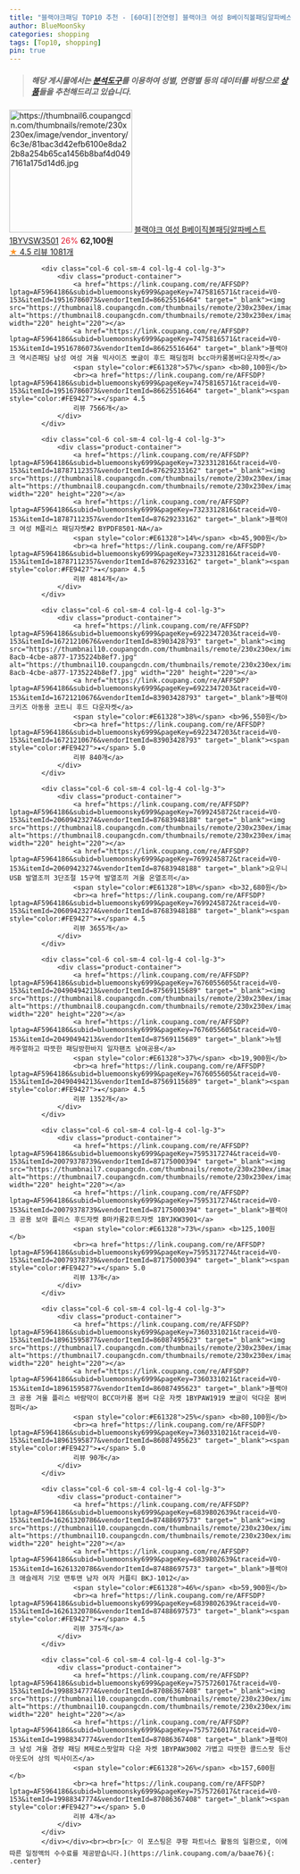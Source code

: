 ```yaml
---
title: "블랙야크패딩 TOP10 추천 - [60대][전연령] 블랙야크 여성 B베이직볼패딩알파베스트 1BYVSW3501"
author: BlueMoonSky
categories: shopping
tags: [Top10, shopping]
pin: true
---
```


> ##### 해당 게시물에서는 [**분석도구**](https://itemscout.io/)를 이용하여 **성별**, **연령별** 등의 데이터를 바탕으로 [**상품**](https://link.coupang.com/a/baae76)들을 추천해드리고 있습니다.
<div class="container"><div class="row">
            <div class="col-6 col-sm-4 col-lg-4 col-lg-3">
                <div class="product-container">
                    <a href="https://link.coupang.com/re/AFFSDP?lptag=AF5964186&subid=bluemoonsky6999&pageKey=7553984528&traceid=V0-153&itemId=19886101918&vendorItemId=86986480386" target="_blank"><img src="https://thumbnail6.coupangcdn.com/thumbnails/remote/230x230ex/image/vendor_inventory/6c3e/81bac3d42efb6100e8da22b8a254b65ca1456b8baf4d0497161a175d14d6.jpg" alt="https://thumbnail6.coupangcdn.com/thumbnails/remote/230x230ex/image/vendor_inventory/6c3e/81bac3d42efb6100e8da22b8a254b65ca1456b8baf4d0497161a175d14d6.jpg" width="220" height="220"></a>
                    <a href="https://link.coupang.com/re/AFFSDP?lptag=AF5964186&subid=bluemoonsky6999&pageKey=7553984528&traceid=V0-153&itemId=19886101918&vendorItemId=86986480386" target="_blank">블랙야크 여성 B베이직볼패딩알파베스트 1BYVSW3501</a>
                    <span style="color:#E61328">26%</span> <b>62,100원</b>
                    <br><a href="https://link.coupang.com/re/AFFSDP?lptag=AF5964186&subid=bluemoonsky6999&pageKey=7553984528&traceid=V0-153&itemId=19886101918&vendorItemId=86986480386" target="_blank"><span style="color:#FE9427">★</span> 4.5
                    리뷰 1081개</a>
                </div>
            </div>
            
            <div class="col-6 col-sm-4 col-lg-4 col-lg-3">
                <div class="product-container">
                    <a href="https://link.coupang.com/re/AFFSDP?lptag=AF5964186&subid=bluemoonsky6999&pageKey=7475816571&traceid=V0-153&itemId=19516786073&vendorItemId=86625516464" target="_blank"><img src="https://thumbnail8.coupangcdn.com/thumbnails/remote/230x230ex/image/vendor_inventory/5ee3/eb88c47c8b924849fc7db5f09f75d72a2326146493d2b2312259ecc8da47.jpeg" alt="https://thumbnail8.coupangcdn.com/thumbnails/remote/230x230ex/image/vendor_inventory/5ee3/eb88c47c8b924849fc7db5f09f75d72a2326146493d2b2312259ecc8da47.jpeg" width="220" height="220"></a>
                    <a href="https://link.coupang.com/re/AFFSDP?lptag=AF5964186&subid=bluemoonsky6999&pageKey=7475816571&traceid=V0-153&itemId=19516786073&vendorItemId=86625516464" target="_blank">블랙야크 역시즌패딩 남성 여성 겨울 빅사이즈 뽀글이 후드 패딩점퍼 bcc마카롱봄버다운자켓</a>
                    <span style="color:#E61328">57%</span> <b>80,100원</b>
                    <br><a href="https://link.coupang.com/re/AFFSDP?lptag=AF5964186&subid=bluemoonsky6999&pageKey=7475816571&traceid=V0-153&itemId=19516786073&vendorItemId=86625516464" target="_blank"><span style="color:#FE9427">★</span> 4.5
                    리뷰 7566개</a>
                </div>
            </div>
            
            <div class="col-6 col-sm-4 col-lg-4 col-lg-3">
                <div class="product-container">
                    <a href="https://link.coupang.com/re/AFFSDP?lptag=AF5964186&subid=bluemoonsky6999&pageKey=7323312816&traceid=V0-153&itemId=18787112357&vendorItemId=87629233162" target="_blank"><img src="https://thumbnail8.coupangcdn.com/thumbnails/remote/230x230ex/image/vendor_inventory/8b5e/a876a7b7aa17cdeeffdf0fa1f834ea90da29c3c9d8030af8ebacf7ef6496.jpg" alt="https://thumbnail8.coupangcdn.com/thumbnails/remote/230x230ex/image/vendor_inventory/8b5e/a876a7b7aa17cdeeffdf0fa1f834ea90da29c3c9d8030af8ebacf7ef6496.jpg" width="220" height="220"></a>
                    <a href="https://link.coupang.com/re/AFFSDP?lptag=AF5964186&subid=bluemoonsky6999&pageKey=7323312816&traceid=V0-153&itemId=18787112357&vendorItemId=87629233162" target="_blank">블랙야크 여성 M플리스 패딩자켓#2 BYPDF8501-NA</a>
                    <span style="color:#E61328">14%</span> <b>45,900원</b>
                    <br><a href="https://link.coupang.com/re/AFFSDP?lptag=AF5964186&subid=bluemoonsky6999&pageKey=7323312816&traceid=V0-153&itemId=18787112357&vendorItemId=87629233162" target="_blank"><span style="color:#FE9427">★</span> 4.5
                    리뷰 4814개</a>
                </div>
            </div>
            
            <div class="col-6 col-sm-4 col-lg-4 col-lg-3">
                <div class="product-container">
                    <a href="https://link.coupang.com/re/AFFSDP?lptag=AF5964186&subid=bluemoonsky6999&pageKey=6922347203&traceid=V0-153&itemId=16721210676&vendorItemId=83903428793" target="_blank"><img src="https://thumbnail10.coupangcdn.com/thumbnails/remote/230x230ex/image/retail/images/2022/11/15/15/5/f601d435-8acb-4cbe-a877-1735224b8ef7.jpg" alt="https://thumbnail10.coupangcdn.com/thumbnails/remote/230x230ex/image/retail/images/2022/11/15/15/5/f601d435-8acb-4cbe-a877-1735224b8ef7.jpg" width="220" height="220"></a>
                    <a href="https://link.coupang.com/re/AFFSDP?lptag=AF5964186&subid=bluemoonsky6999&pageKey=6922347203&traceid=V0-153&itemId=16721210676&vendorItemId=83903428793" target="_blank">블랙야크키즈 아동용 코트니 후드 다운자켓</a>
                    <span style="color:#E61328">38%</span> <b>96,550원</b>
                    <br><a href="https://link.coupang.com/re/AFFSDP?lptag=AF5964186&subid=bluemoonsky6999&pageKey=6922347203&traceid=V0-153&itemId=16721210676&vendorItemId=83903428793" target="_blank"><span style="color:#FE9427">★</span> 5.0
                    리뷰 840개</a>
                </div>
            </div>
            
            <div class="col-6 col-sm-4 col-lg-4 col-lg-3">
                <div class="product-container">
                    <a href="https://link.coupang.com/re/AFFSDP?lptag=AF5964186&subid=bluemoonsky6999&pageKey=7699245872&traceid=V0-153&itemId=20609423274&vendorItemId=87683948188" target="_blank"><img src="https://thumbnail8.coupangcdn.com/thumbnails/remote/230x230ex/image/vendor_inventory/b4e0/64459d31f7d3c7e463c93d9535688636e1f28d7a5abbad3b050554c1b79c.jpg" alt="https://thumbnail8.coupangcdn.com/thumbnails/remote/230x230ex/image/vendor_inventory/b4e0/64459d31f7d3c7e463c93d9535688636e1f28d7a5abbad3b050554c1b79c.jpg" width="220" height="220"></a>
                    <a href="https://link.coupang.com/re/AFFSDP?lptag=AF5964186&subid=bluemoonsky6999&pageKey=7699245872&traceid=V0-153&itemId=20609423274&vendorItemId=87683948188" target="_blank">요우니 USB 발열조끼 3단조절 15구역 발열조끼 겨울 온열조끼</a>
                    <span style="color:#E61328">18%</span> <b>32,680원</b>
                    <br><a href="https://link.coupang.com/re/AFFSDP?lptag=AF5964186&subid=bluemoonsky6999&pageKey=7699245872&traceid=V0-153&itemId=20609423274&vendorItemId=87683948188" target="_blank"><span style="color:#FE9427">★</span> 4.5
                    리뷰 3655개</a>
                </div>
            </div>
            
            <div class="col-6 col-sm-4 col-lg-4 col-lg-3">
                <div class="product-container">
                    <a href="https://link.coupang.com/re/AFFSDP?lptag=AF5964186&subid=bluemoonsky6999&pageKey=7676055605&traceid=V0-153&itemId=20490494213&vendorItemId=87569115689" target="_blank"><img src="https://thumbnail8.coupangcdn.com/thumbnails/remote/230x230ex/image/vendor_inventory/004d/381bca9f465d8c86eab1a8546371fc035ec7d3a4fd27d144acd7b60d16c2.jpg" alt="https://thumbnail8.coupangcdn.com/thumbnails/remote/230x230ex/image/vendor_inventory/004d/381bca9f465d8c86eab1a8546371fc035ec7d3a4fd27d144acd7b60d16c2.jpg" width="220" height="220"></a>
                    <a href="https://link.coupang.com/re/AFFSDP?lptag=AF5964186&subid=bluemoonsky6999&pageKey=7676055605&traceid=V0-153&itemId=20490494213&vendorItemId=87569115689" target="_blank">뉴템 캐주얼하고 따뜻한 패딩방한바지 일자팬츠 남여공용</a>
                    <span style="color:#E61328">37%</span> <b>19,900원</b>
                    <br><a href="https://link.coupang.com/re/AFFSDP?lptag=AF5964186&subid=bluemoonsky6999&pageKey=7676055605&traceid=V0-153&itemId=20490494213&vendorItemId=87569115689" target="_blank"><span style="color:#FE9427">★</span> 4.5
                    리뷰 1352개</a>
                </div>
            </div>
            
            <div class="col-6 col-sm-4 col-lg-4 col-lg-3">
                <div class="product-container">
                    <a href="https://link.coupang.com/re/AFFSDP?lptag=AF5964186&subid=bluemoonsky6999&pageKey=7595317274&traceid=V0-153&itemId=20079378739&vendorItemId=87175000394" target="_blank"><img src="https://thumbnail7.coupangcdn.com/thumbnails/remote/230x230ex/image/vendor_inventory/9797/e6c02c3e20c9fcb6c3627bdeb50c641a5a7f98d90c8a54615169f85824be.png" alt="https://thumbnail7.coupangcdn.com/thumbnails/remote/230x230ex/image/vendor_inventory/9797/e6c02c3e20c9fcb6c3627bdeb50c641a5a7f98d90c8a54615169f85824be.png" width="220" height="220"></a>
                    <a href="https://link.coupang.com/re/AFFSDP?lptag=AF5964186&subid=bluemoonsky6999&pageKey=7595317274&traceid=V0-153&itemId=20079378739&vendorItemId=87175000394" target="_blank">블랙야크 공용 보아 플리스 후드자켓 B마카롱2후드자켓 1BYJKW3901</a>
                    <span style="color:#E61328">73%</span> <b>125,100원</b>
                    <br><a href="https://link.coupang.com/re/AFFSDP?lptag=AF5964186&subid=bluemoonsky6999&pageKey=7595317274&traceid=V0-153&itemId=20079378739&vendorItemId=87175000394" target="_blank"><span style="color:#FE9427">★</span> 5.0
                    리뷰 13개</a>
                </div>
            </div>
            
            <div class="col-6 col-sm-4 col-lg-4 col-lg-3">
                <div class="product-container">
                    <a href="https://link.coupang.com/re/AFFSDP?lptag=AF5964186&subid=bluemoonsky6999&pageKey=7360331021&traceid=V0-153&itemId=18961595877&vendorItemId=86087495623" target="_blank"><img src="https://thumbnail7.coupangcdn.com/thumbnails/remote/230x230ex/image/vendor_inventory/9615/4764cf5263878f0fd3baba4db8156bae52965845573e7b0838134284760f.jpg" alt="https://thumbnail7.coupangcdn.com/thumbnails/remote/230x230ex/image/vendor_inventory/9615/4764cf5263878f0fd3baba4db8156bae52965845573e7b0838134284760f.jpg" width="220" height="220"></a>
                    <a href="https://link.coupang.com/re/AFFSDP?lptag=AF5964186&subid=bluemoonsky6999&pageKey=7360331021&traceid=V0-153&itemId=18961595877&vendorItemId=86087495623" target="_blank">블랙야크 공용 겨울 플리스 바람막이 BCC마카롱 봄버 다운 자켓 1BYPAW1919 뽀글이 덕다운 붐버 점퍼</a>
                    <span style="color:#E61328">25%</span> <b>80,100원</b>
                    <br><a href="https://link.coupang.com/re/AFFSDP?lptag=AF5964186&subid=bluemoonsky6999&pageKey=7360331021&traceid=V0-153&itemId=18961595877&vendorItemId=86087495623" target="_blank"><span style="color:#FE9427">★</span> 5.0
                    리뷰 90개</a>
                </div>
            </div>
            
            <div class="col-6 col-sm-4 col-lg-4 col-lg-3">
                <div class="product-container">
                    <a href="https://link.coupang.com/re/AFFSDP?lptag=AF5964186&subid=bluemoonsky6999&pageKey=6839802639&traceid=V0-153&itemId=16261320786&vendorItemId=87488697573" target="_blank"><img src="https://thumbnail10.coupangcdn.com/thumbnails/remote/230x230ex/image/vendor_inventory/94a3/03c5280f1c1f63209de8e15999817cb01094280a42e7d3110b6ee991b064.jpg" alt="https://thumbnail10.coupangcdn.com/thumbnails/remote/230x230ex/image/vendor_inventory/94a3/03c5280f1c1f63209de8e15999817cb01094280a42e7d3110b6ee991b064.jpg" width="220" height="220"></a>
                    <a href="https://link.coupang.com/re/AFFSDP?lptag=AF5964186&subid=bluemoonsky6999&pageKey=6839802639&traceid=V0-153&itemId=16261320786&vendorItemId=87488697573" target="_blank">블랙야크 애슬레저 기모 맨투맨 남자 여자 커플티 BKJ-1012</a>
                    <span style="color:#E61328">46%</span> <b>59,900원</b>
                    <br><a href="https://link.coupang.com/re/AFFSDP?lptag=AF5964186&subid=bluemoonsky6999&pageKey=6839802639&traceid=V0-153&itemId=16261320786&vendorItemId=87488697573" target="_blank"><span style="color:#FE9427">★</span> 4.5
                    리뷰 375개</a>
                </div>
            </div>
            
            <div class="col-6 col-sm-4 col-lg-4 col-lg-3">
                <div class="product-container">
                    <a href="https://link.coupang.com/re/AFFSDP?lptag=AF5964186&subid=bluemoonsky6999&pageKey=7575726017&traceid=V0-153&itemId=19988347774&vendorItemId=87086367408" target="_blank"><img src="https://thumbnail10.coupangcdn.com/thumbnails/remote/230x230ex/image/vendor_inventory/e37c/c1580f0f365f875e55b6a5d1fcf5ad341281e395b560015dbe3f0576851a.jpg" alt="https://thumbnail10.coupangcdn.com/thumbnails/remote/230x230ex/image/vendor_inventory/e37c/c1580f0f365f875e55b6a5d1fcf5ad341281e395b560015dbe3f0576851a.jpg" width="220" height="220"></a>
                    <a href="https://link.coupang.com/re/AFFSDP?lptag=AF5964186&subid=bluemoonsky6999&pageKey=7575726017&traceid=V0-153&itemId=19988347774&vendorItemId=87086367408" target="_blank">블랙야크 남성 겨울 경량 패딩 M제로스팟알파 다운 자켓 1BYPAW3002 가볍고 따뜻한 콜드스팟 등산 아웃도어 상의 빅사이즈</a>
                    <span style="color:#E61328">26%</span> <b>157,600원</b>
                    <br><a href="https://link.coupang.com/re/AFFSDP?lptag=AF5964186&subid=bluemoonsky6999&pageKey=7575726017&traceid=V0-153&itemId=19988347774&vendorItemId=87086367408" target="_blank"><span style="color:#FE9427">★</span> 5.0
                    리뷰 4개</a>
                </div>
            </div>
            </div></div><br><br>[👉 이 포스팅은 쿠팡 파트너스 활동의 일환으로, 이에 따른 일정액의 수수료를 제공받습니다.](https://link.coupang.com/a/baae76){: .center}